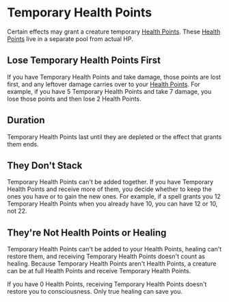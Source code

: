 # Temporary Health Points

Certain effects may grant a creature temporary [Health Points](Health%20Points.md). These [Health Points](Health%20Points.md) live in a separate pool from actual HP.

## Lose Temporary Health Points First

If you have Temporary Health Points and take damage, those points are lost first, and any leftover damage carries over to your [Health Points](Health%20Points.md). For example, if you have 5 Temporary Health Points and take 7 damage, you lose those points and then lose 2 Health Points.

## Duration

Temporary Health Points last until they are depleted or the effect that grants them ends.

## They Don't Stack

Temporary Health Points can't be added together. If you have Temporary Health Points and receive more
of them, you decide whether to keep the ones you have or to gain the new ones. For example, if a spell grants you 12 Temporary Health Points when you already have 10, you can have 12 or 10, not 22.

## They're Not Health Points or Healing

Temporary Health Points can't be added to your Health Points, healing can't restore them, and receiving
Temporary Health Points doesn't count as healing. Because Temporary Health Points aren't Health Points, a creature can be at full Health Points and receive Temporary Health Points.

If you have 0 Health Points, receiving Temporary Health Points doesn't restore you to consciousness. Only true healing can save you.
